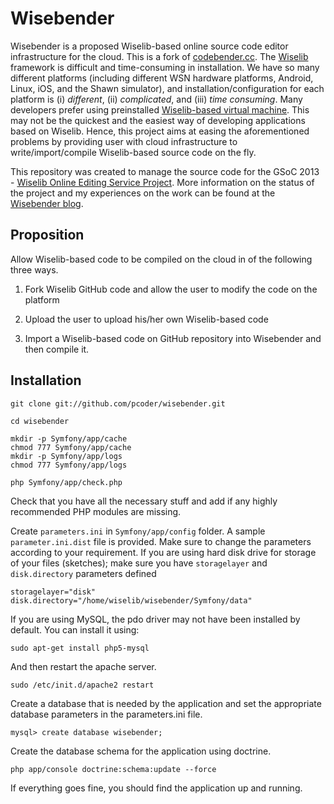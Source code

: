 Wisebender
==========

Wisebender is a proposed Wiselib-based online source code editor infrastructure for the cloud. This is a fork of [codebender.cc](http://codebender.cc). The [Wiselib](http://www.wiselib.org) framework is difficult and time-consuming in installation. We have so many different platforms (including different WSN hardware platforms, Android, Linux, iOS, and the Shawn simulator), and installation/configuration for each platform is (i) _different_, (ii) _complicated_, and (iii) _time consuming_. Many developers prefer using preinstalled [Wiselib-based virtual machine](http://www.ibr.cs.tu-bs.de/alg/wisebed/). This may not be the quickest and the easiest way of developing applications based on Wiselib. Hence, this project aims at easing the aforementioned problems by providing user with cloud infrastructure to write/import/compile Wiselib-based source code on the fly.

This repository was created to manage the source code for the GSoC 2013 - [Wiselib Online Editing Service Project](https://google-melange.appspot.com/gsoc/project/google/gsoc2013/m_ravi/6001). More information on the status of the project and my experiences on the work can be found at the [Wisebender blog](http://wisebender.wordpress.com).


Proposition
-----------

Allow Wiselib-based code to be compiled on the cloud in of the following three ways.

1. Fork Wiselib GitHub code and allow the user to modify the code on the platform

2. Upload the user to upload his/her own Wiselib-based code

3. Import a Wiselib-based code on GitHub repository into Wisebender and then compile it.


Installation
------------

	git clone git://github.com/pcoder/wisebender.git

	cd wisebender

	mkdir -p Symfony/app/cache
	chmod 777 Symfony/app/cache
	mkdir -p Symfony/app/logs
	chmod 777 Symfony/app/logs
	
	php Symfony/app/check.php

Check that you have all the necessary stuff and add if any highly recommended PHP modules are missing.

Create `parameters.ini` in `Symfony/app/config` folder. A sample `parameter.ini.dist` file is provided. Make sure to change the parameters according to your requirement. If you are using hard disk drive for storage of your files (sketches); make sure you have `storagelayer` and `disk.directory` parameters defined 
	
	storagelayer="disk"
	disk.directory="/home/wiselib/wisebender/Symfony/data"

If you are using MySQL, the pdo driver may not have been installed by default. You can install it using:

	sudo apt-get install php5-mysql

And then restart the apache server.
	
	sudo /etc/init.d/apache2 restart

Create a database that is needed by the application and set the appropriate database parameters in the parameters.ini file.

	mysql> create database wisebender;

Create the database schema for the application using doctrine.

	php app/console doctrine:schema:update --force

If everything goes fine, you should find the application up and running.

